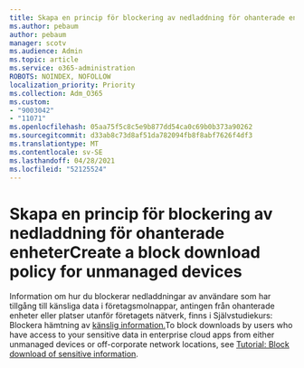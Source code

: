 ```yaml
---
title: Skapa en princip för blockering av nedladdning för ohanterade enheter
ms.author: pebaum
author: pebaum
manager: scotv
ms.audience: Admin
ms.topic: article
ms.service: o365-administration
ROBOTS: NOINDEX, NOFOLLOW
localization_priority: Priority
ms.collection: Adm_O365
ms.custom:
- "9003042"
- "11071"
ms.openlocfilehash: 05aa75f5c8c5e9b877dd54ca0c69b0b373a90262
ms.sourcegitcommit: d33ab8c73d8af51da782094fb8f8abf7626f4df3
ms.translationtype: MT
ms.contentlocale: sv-SE
ms.lasthandoff: 04/28/2021
ms.locfileid: "52125524"
---
```

# <a name="create-a-block-download-policy-for-unmanaged-devices"></a><span data-ttu-id="f06ac-102">Skapa en princip för blockering av nedladdning för ohanterade enheter</span><span class="sxs-lookup"><span data-stu-id="f06ac-102">Create a block download policy for unmanaged devices</span></span>

<span data-ttu-id="f06ac-103">Information om hur du blockerar nedladdningar av användare som har tillgång till känsliga data i företagsmolnappar, antingen från ohanterade enheter eller platser utanför företagets nätverk, finns i Självstudiekurs: Blockera hämtning av [känslig information.](https://docs.microsoft.com/cloud-app-security/use-case-proxy-block-session-aad)</span><span class="sxs-lookup"><span data-stu-id="f06ac-103">To block downloads by users who have access to your sensitive data in enterprise cloud apps from either unmanaged devices or off-corporate network locations, see [Tutorial: Block download of sensitive information](https://docs.microsoft.com/cloud-app-security/use-case-proxy-block-session-aad).</span></span>



